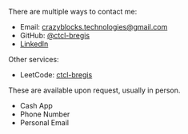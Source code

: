 There are multiple ways to contact me:

- Email: [crazyblocks.technologies@gmail.com](mailto:crazyblocks.technologies@gmail.com)
- GitHub: [@ctcl-bregis](https://github.com/ctcl-bregis/)
- [LinkedIn](https://www.linkedin.com/in/brayden-regis-2537b3311/)

Other services:

- LeetCode: [ctcl-bregis](https://leetcode.com/u/ctcl-bregis/)

These are available upon request, usually in person.

- Cash App
- Phone Number
- Personal Email
